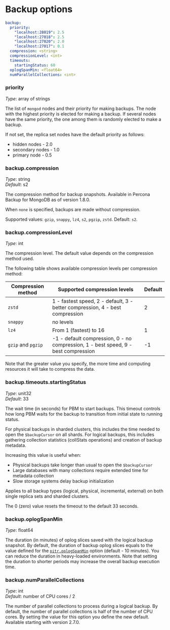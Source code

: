 # Backup options

```yaml
backup:
  priority:
    "localhost:28019": 2.5
    "localhost:27018": 2.5
    "localhost:27020": 2.0
    "localhost:27017": 0.1
  compression: <string>
  compressionLevel: <int>
  timeouts:
    startingStatus: 60
  oplogSpanMin: <float64>
  numParallelCollections: <int>
```

### priority

*Type*: array of strings

The list of `mongod` nodes and their priority for making backups. The node with the highest priority is elected for making a backup. If several nodes have the same priority, the one among them is randomly elected to make a backup.

If not set, the replica set nodes have the default priority as follows:

* hidden nodes - 2.0
* secondary nodes - 1.0
* primary node - 0.5

### backup.compression

*Type*: string <br>
*Default*: s2

The compression method for backup snapshots. Available in Percona Backup for MongoDB as of version 1.8.0.

When `none` is specified, backups are made without compression.

Supported values: `gzip`, `snappy`, `lz4`, `s2`, `pgzip`, `zstd`. Default: `s2`.

<!-- backup-compression-level: -->
### backup.compressionLevel

*Type*: int

The compression level. The default value depends on the compression method used. 

The following table shows available compression levels per compression method:

| Compression method   | Supported compression levels | Default
| ------------------   | ---------------------------- | ----------
| `zstd`               | 1 - fastest speed, 2 - default, 3 - better compression, 4 - best compression | 2
| `snappy`             | no levels|
| `lz4`                | From 1 (fastest) to 16 | 1
| `gzip` and `pgzip`   | -1 - default compression, 0 - no compression, 1 - best speed, 9 - best compression| -1

Note that the greater value you specify, the more time and computing resources it will take to compress the data.

### backup.timeouts.startingStatus

*Type*: unit32 <br>
*Default*: 33

The wait time (in seconds) for PBM to start backups. This timeout controls how long PBM waits for the backup to transition from initial state to running status.

  For physical backups in sharded clusters, this includes the time needed to open the `$backupCursor` on all shards. For logical backups, this includes gathering collection statistics
   (collStats operations) and creation of backup metadata.

  Increasing this value is useful when:
  
  - Physical backups take longer than usual to open the `$backupCursor`
  - Large databases with many collections require extended time for metadata collection
  - Slow storage systems delay backup initialization

  Applies to all backup types (logical, physical, incremental, external) on both single replica sets and sharded clusters.

  The 0 (zero) value resets the timeout to the default 33 seconds.

### backup.oplogSpanMin

*Type*: float64 <br>

The duration (in minutes) of oplog slices saved with the logical backup snapshot. By default, the duration of backup oplog slices equals to the value defined for the [`pitr.oplogSpanMin`](pitr-options.md#pitroplogspanmin) option (default - 10 minutes). You can reduce the duration in heavy-loaded environments. Note that setting the duration to shorter periods may increase the overall backup execution time. 

### backup.numParallelCollections

*Type*: int <br>
*Default*: number of CPU cores / 2

The number of parallel collections to process during a logical backup. By default, the number of parallel collections is half of the number of CPU cores. By setting the value for this option you define the new default.
Available starting with version 2.7.0.

